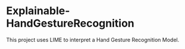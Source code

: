 # Explainable-HandGestureRecognition

This project uses LIME to interpret a Hand Gesture Recognition Model.
